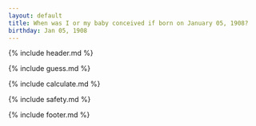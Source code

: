 ```yaml
---
layout: default
title: When was I or my baby conceived if born on January 05, 1908?
birthday: Jan 05, 1908
---
```


{% include header.md %}

{% include guess.md %}

{% include calculate.md %}

{% include safety.md %}

{% include footer.md %}



